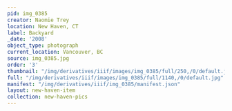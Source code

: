 ```yaml
---
pid: img_0385
creator: Naomie Trey
location: New Haven, CT
label: Backyard
_date: '2008'
object_type: photograph
current_location: Vancouver, BC
source: img_0385.jpg
order: '3'
thumbnail: "/img/derivatives/iiif/images/img_0385/full/250,/0/default.jpg"
full: "/img/derivatives/iiif/images/img_0385/full/1140,/0/default.jpg"
manifest: "/img/derivatives/iiif/img_0385/manifest.json"
layout: new-haven-item
collection: new-haven-pics
---
```

